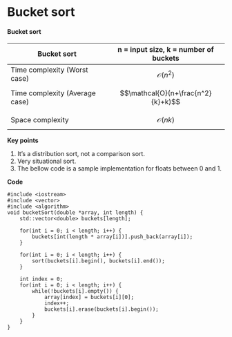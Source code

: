 # Bucket sort

#### Bucket sort

| Bucket sort                    | n = input size, k = number of buckets |
| ------------------------------ | ------------------------------------- |
| Time complexity (Worst case)   | $$\mathcal{O}(n^2)$$                  |
| Time complexity (Average case) | $$\mathcal{O}(n+\frac{n^2}{k}+k)$$    |
| Space complexity               | $$\mathcal{O}(nk)$$                   |

**Key points**

1. It’s a distribution sort, not a comparison sort.
2. Very situational sort.
3. The bellow code is a sample implementation for floats between 0 and 1.

**Code**

```
#include <iostream>
#include <vector>
#include <algorithm>
void bucketSort(double *array, int length) {
    std::vector<double> buckets[length];

    for(int i = 0; i < length; i++) {
        buckets[int(length * array[i])].push_back(array[i]);
    }

    for(int i = 0; i < length; i++) {
        sort(buckets[i].begin(), buckets[i].end());
    }

    int index = 0;
    for(int i = 0; i < length; i++) {
        while(!buckets[i].empty()) {
            array[index] = buckets[i][0];
            index++;
            buckets[i].erase(buckets[i].begin());
        }
    }
}
```

